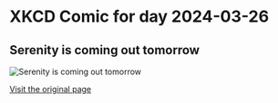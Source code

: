 
# XKCD Comic for day 2024-03-26

## Serenity is coming out tomorrow

![Serenity is coming out tomorrow](https://imgs.xkcd.com/comics/firefly.jpg "Mal, Simon, Wash, Zoe, River, Kaylee, Jayne, Inara, Book.")

[Visit the original page](https://xkcd.com/9/)
